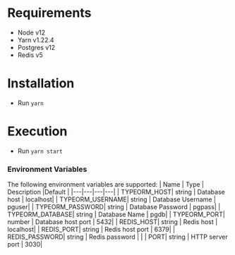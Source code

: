 # Requirements

- Node v12
- Yarn v1.22.4
- Postgres v12
- Redis v5

# Installation

- Run `yarn`

# Execution

- Run `yarn start`

### Environment Variables

The following environment variables are supported:
| Name | Type | Description |Default |
|---|---|---|---|
| TYPEORM_HOST| string | Database host | localhost|
| TYPEORM_USERNAME| string | Database Username | pguser|
| TYPEORM_PASSWORD| string | Database Password | pgpass|
| TYPEORM_DATABASE| string | Database Name | pgdb|
| TYPEORM_PORT| number | Database host port | 5432|
| REDIS_HOST| string | Redis host | localhost|
| REDIS_PORT| string | Redis host port | 6379|
| REDIS_PASSWORD| string | Redis password | |
| PORT| string | HTTP server port | 3030|
